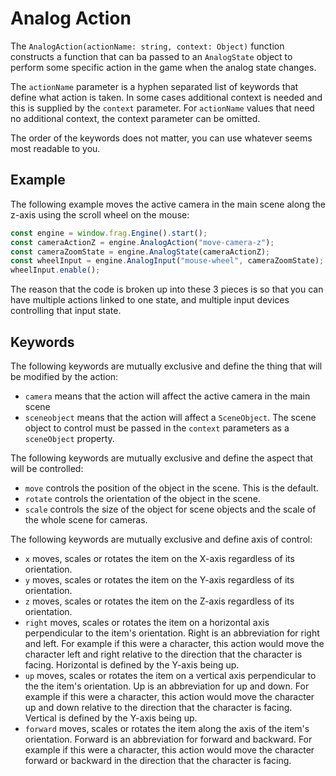 # Analog Action

The `AnalogAction(actionName: string, context: Object)` function constructs
a function that can ba passed to an `AnalogState` object to perform some 
specific action in the game when the analog state changes.

The `actionName` parameter is a hyphen separated list of keywords that define
what action is taken. In some cases additional context is needed and this is
supplied by the `context` parameter. For `actionName` values that need no
additional context, the context parameter can be omitted.

The order of the keywords does not matter, you can use whatever seems most
readable to you.

## Example

The following example moves the active camera in the main scene along 
the z-axis using the scroll wheel on the mouse:

```javascript
const engine = window.frag.Engine().start();
const cameraActionZ = engine.AnalogAction("move-camera-z");
const cameraZoomState = engine.AnalogState(cameraActionZ);
const wheelInput = engine.AnalogInput("mouse-wheel", cameraZoomState);
wheelInput.enable();
```

The reason that the code is broken up into these 3 pieces is so that
you can have multiple actions linked to one state, and multiple input
devices controlling that input state.

## Keywords

The following keywords are mutually exclusive and define the thing that will
be modified by the action:
* `camera` means that the action will affect the active camera in the main scene
* `sceneobject` means that the action will affect a `SceneObject`. The scene object
  to control must be passed in the `context` parameters as a `sceneObject` property.

The following keywords are mutually exclusive and define the aspect that will be
controlled:
* `move` controls the position of the object in the scene. This is the default.
* `rotate` controls the orientation of the object in the scene.
* `scale` controls the size of the object for scene objects and the scale of the whole scene for cameras.

The following keywords are mutually exclusive and define axis of control:
* `x` moves, scales or rotates the item on the X-axis regardless of its orientation.
* `y` moves, scales or rotates the item on the Y-axis regardless of its orientation.
* `z` moves, scales or rotates the item on the Z-axis regardless of its orientation.
* `right` moves, scales or rotates the item on a horizontal axis perpendicular to the item's orientation. 
  Right is an abbreviation for right and left. For example if this were a character, this
  action would move the character left and right relative to the direction that the character
  is facing. Horizontal is defined by the Y-axis being up.
* `up` moves, scales or rotates the item on a vertical axis perpendicular to the the item's
  orientation. Up is an abbreviation for up and down. For example if this were a character, this
  action would move the character up and down relative to the direction that the character
  is facing. Vertical is defined by the Y-axis being up.
* `forward` moves, scales or rotates the item along the axis of the item's orientation. 
  Forward is an abbreviation for forward and backward. For example if this were a character, this
  action would move the character forward or backward in the direction that the character is
  facing.
